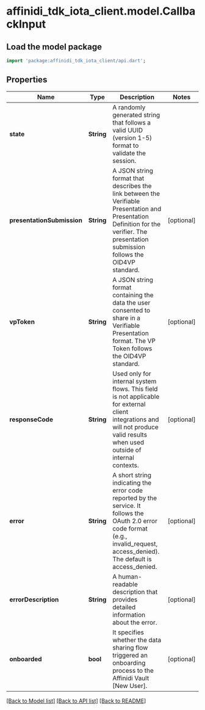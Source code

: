 # affinidi_tdk_iota_client.model.CallbackInput

## Load the model package

```dart
import 'package:affinidi_tdk_iota_client/api.dart';
```

## Properties

| Name                       | Type       | Description                                                                                                                                                                             | Notes      |
| -------------------------- | ---------- | --------------------------------------------------------------------------------------------------------------------------------------------------------------------------------------- | ---------- |
| **state**                  | **String** | A randomly generated string that follows a valid UUID (version 1-5) format to validate the session.                                                                                     |
| **presentationSubmission** | **String** | A JSON string format that describes the link between the Verifiable Presentation and Presentation Definition for the verifier. The presentation submission follows the OID4VP standard. | [optional] |
| **vpToken**                | **String** | A JSON string format containing the data the user consented to share in a Verifiable Presentation format. The VP Token follows the OID4VP standard.                                     | [optional] |
| **responseCode**           | **String** | Used only for internal system flows. This field is not applicable for external client integrations and will not produce valid results when used outside of internal contexts.           | [optional] |
| **error**                  | **String** | A short string indicating the error code reported by the service. It follows the OAuth 2.0 error code format (e.g., invalid_request, access_denied). The default is access_denied.      | [optional] |
| **errorDescription**       | **String** | A human-readable description that provides detailed information about the error.                                                                                                        | [optional] |
| **onboarded**              | **bool**   | It specifies whether the data sharing flow triggered an onboarding process to the Affinidi Vault [New User].                                                                            | [optional] |

[[Back to Model list]](../README.md#documentation-for-models) [[Back to API list]](../README.md#documentation-for-api-endpoints) [[Back to README]](../README.md)
